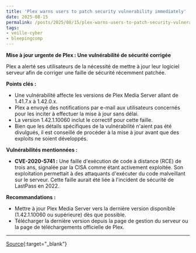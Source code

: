 ```yaml
---
title: 'Plex warns users to patch security vulnerability immediately'
date: 2025-08-15
permalink: /posts/2025/08/15/plex-warns-users-to-patch-security-vulnerability-immediately/
tags:
- veille-cyber
- bleepingcomp
---
```

**Mise à jour urgente de Plex : Une vulnérabilité de sécurité corrigée**

Plex a alerté ses utilisateurs de la nécessité de mettre à jour leur logiciel serveur afin de corriger une faille de sécurité récemment patchée.

**Points clés :**

*   Une vulnérabilité affecte les versions de Plex Media Server allant de 1.41.7.x à 1.42.0.x.
*   Plex a envoyé des notifications par e-mail aux utilisateurs concernés pour les inciter à effectuer la mise à jour sans délai.
*   La version 1.42.1.10060 inclut le correctif pour cette faille.
*   Bien que les détails spécifiques de la vulnérabilité n'aient pas été divulgués, il est conseillé de procéder à la mise à jour avant que des exploits ne soient développés.

**Vulnérabilités mentionnées :**

*   **CVE-2020-5741 :** Une faille d'exécution de code à distance (RCE) de trois ans, signalée par la CISA comme étant activement exploitée. Son exploitation permettait à des attaquants d'exécuter du code malveillant sur le serveur. Cette faille aurait été liée à l'incident de sécurité de LastPass en 2022.

**Recommandations :**

*   Mettre à jour Plex Media Server vers la dernière version disponible (1.42.1.10060 ou supérieure) dès que possible.
*   Télécharger la dernière version depuis la page de gestion du serveur ou la page de téléchargements officielle de Plex.

---
[Source](https://www.bleepingcomputer.com/news/security/plex-warns-users-to-patch-security-vulnerability-immediately/){:target="_blank"}
